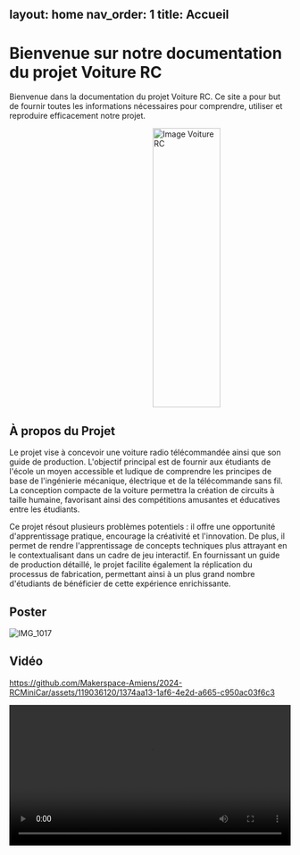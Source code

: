 layout: home
nav_order: 1
title: Accueil
---

# Bienvenue sur notre documentation du projet Voiture RC

Bienvenue dans la documentation du projet Voiture RC. Ce site a pour but de fournir toutes les informations nécessaires pour comprendre, utiliser et reproduire efficacement notre projet.

<script type="module" src="https://unpkg.com/@google/model-viewer/dist/model-viewer.min.js"></script>

<div style="display: flex; justify-content: space-between;">
    <model-viewer id="viewer" alt="Modèle 3D Voiture RC" src="images/ASSEMBLAGE.gltf" poster="" shadow-intensity="1" camera-controls touch-action="pan-y" style="width: 49%; height: 500px;">
    </model-viewer>
    <img src="https://github.com/Makerspace-Amiens/2024-RCMiniCar/assets/119036120/901d1bf4-473d-4432-9daf-3ecadbbe8d12" alt="Image Voiture RC" style="width: 49%; height: 500px;">
</div>


## À propos du Projet

<!--Décrivez ici en quelques lignes l'objectif et l'aperçu général de votre projet. Quel est son but ? À qui est-il destiné ? Quels problèmes cherche-t-il à résoudre ?-->

Le projet vise à concevoir une voiture radio télécommandée ainsi que son guide de production. L'objectif principal est de fournir aux étudiants de l'école un moyen accessible et ludique de comprendre les principes de base de l'ingénierie mécanique, électrique et de la télécommande sans fil. La conception compacte de la voiture permettra la création de circuits à taille humaine, favorisant ainsi des compétitions amusantes et éducatives entre les étudiants.

Ce projet résout plusieurs problèmes potentiels : il offre une opportunité d'apprentissage pratique, encourage la créativité et l'innovation. De plus, il permet de rendre l'apprentissage de concepts techniques plus attrayant en le contextualisant dans un cadre de jeu interactif. En fournissant un guide de production détaillé, le projet facilite également la réplication du processus de fabrication, permettant ainsi à un plus grand nombre d'étudiants de bénéficier de cette expérience enrichissante.


## Poster

![IMG_1017](https://github.com/Makerspace-Amiens/2024-RCMiniCar/assets/119036120/741474cb-6cd5-4ffb-bf1a-8a155a602ffa)

## Vidéo

https://github.com/Makerspace-Amiens/2024-RCMiniCar/assets/119036120/1374aa13-1af6-4e2d-a665-c950ac03f6c3

<video src="/images/vidorc.mp4" controls title="Title" style="width: 100%;"></video>
